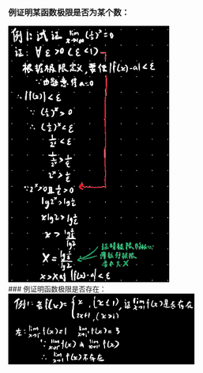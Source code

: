 ### 例证明某函数极限是否为某个数：

<div align=left><img src="assets/1652232840662.png" alt="1652232840662" style="zoom:67%;" /></div>
### 例证明函数极限是否存在：

<div align=left><img src="assets/1652317929090.png" alt="1652317929090" style="zoom: 50%;" /></div>

